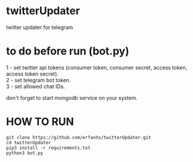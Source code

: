 # twitterUpdater
twitter updater for telegram


# <strong>to do</strong> before run (bot.py)
1 - set twitter api tokens (consumer token, consumer secret, access token, access token secret).<br />
2 - set telegram bot token.<br />
3 - set allowed chat IDs.<br />

don't forget to start mongodb service on your system.

# HOW TO RUN
```
git clone https://github.com/erfanhs/twitterUpdater.git
cd twitterUpdater
pip3 install -r requirements.txt
python3 bot.py
```
